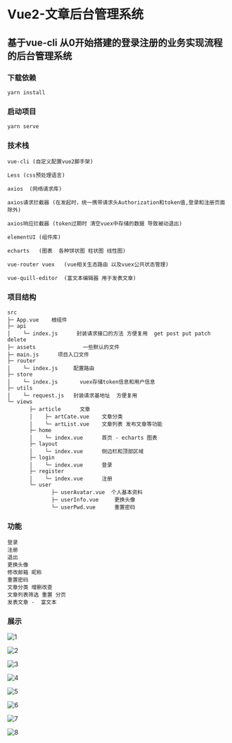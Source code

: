 # Vue2-文章后台管理系统

## 基于vue-cli 从0开始搭建的登录注册的业务实现流程的后台管理系统

### 下载依赖

```
yarn install
```

### 启动项目

```
yarn serve
```

### 技术栈
```
vue-cli (自定义配置vue2脚手架)

Less (css预处理语言)

axios  (网络请求库)

axios请求拦截器 (在发起时，统一携带请求头Authorization和token值,登录和注册页面除外)

axios响应拦截器 (token过期时 清空vuex中存储的数据 导致被动退出)

elementUI (组件库)
 
echarts   (图表  各种饼状图 柱状图 线性图)

vue-router vuex   (vue相关生态路由 以及vuex公共状态管理)

vue-quill-editor  (富文本编辑器 用于发表文章)    

```

### 项目结构
```
src
├─ App.vue    根组件
├─ api 	
│    └─ index.js      封装请求接口的方法 方便复用  get post put patch delete
├─ assets	            一些默认的文件
├─ main.js  	项目入口文件
├─ router
│    └─ index.js     配置路由 
├─ store
│    └─ index.js	   vuex存储token信息和用户信息
├─ utils
│    └─ request.js   封装请求基地址  方便复用
└─ views
       ├─ article      文章
       │    ├─ artCate.vue    文章分类
       │    └─ artList.vue    文章列表 发布文章等功能
       ├─ home
       │    └─ index.vue      首页 - echarts 图表 
       ├─ layout	
       │    └─ index.vue      侧边栏和顶部区域
       ├─ login
       │    └─ index.vue      登录
       ├─ register
       │    └─ index.vue      注册
       └─ user
              ├─ userAvatar.vue  个人基本资料
              ├─ userInfo.vue     更换头像
              └─ userPwd.vue	  重置密码
```
### 功能
```
登录
注册
退出
更换头像
修改邮箱 昵称
重置密码
文章分类 增删改查
文章列表筛选 重置 分页 
发表文章 -  富文本
```
### 展示

![1](https://user-images.githubusercontent.com/113281531/196359659-52f62f18-b3ce-4dd2-b8fe-f674adc72b90.png)

![2](https://user-images.githubusercontent.com/113281531/196359673-84efac0c-ade5-4ea3-837f-fbf4f233fb15.png)

![3](https://user-images.githubusercontent.com/113281531/196359678-99dcc56e-f366-4dd5-a757-86afee00ce54.png)

![4](https://user-images.githubusercontent.com/113281531/196359688-c390ccf3-d023-4aab-a128-980699017f6b.png)

![5](https://user-images.githubusercontent.com/113281531/196359693-b5767e0f-333f-4cd7-aeb7-d851cb725103.png)

![6](https://user-images.githubusercontent.com/113281531/196359702-04941832-76b3-450a-87ca-e42e9eab655c.png)

![7](https://user-images.githubusercontent.com/113281531/196359706-6a6eea64-2c51-4b62-b04a-524e1f9886cf.png)

![8](https://user-images.githubusercontent.com/113281531/196359710-db298cf5-612c-488e-9ea5-71fa5f1736ce.png)